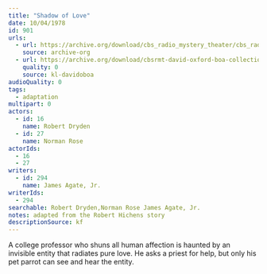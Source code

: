 ```yaml
---
title: "Shadow of Love"
date: 10/04/1978
id: 901
urls: 
  - url: https://archive.org/download/cbs_radio_mystery_theater/cbs_radio_mystery_theater-0901-0950.zip/cbs_radio_mystery_theater-0901-0950%2Fcbsrmt_0901_shadow_of_love.mp3
    source: archive-org
  - url: https://archive.org/download/cbsrmt-david-oxford-boa-collection/CBSRMT-781004-0901-Shadow-of-Love-(128-48)_WBBM-JE-{BoA}.mp3
    quality: 0
    source: kl-davidoboa
audioQuality: 0
tags: 
  - adaptation
multipart: 0
actors:  
  - id: 16
    name: Robert Dryden  
  - id: 27
    name: Norman Rose
actorIds:  
  - 16  
  - 27
writers:  
  - id: 294
    name: James Agate, Jr.
writerIds:  
  - 294
searchable: Robert Dryden,Norman Rose James Agate, Jr.
notes: adapted from the Robert Hichens story
descriptionSource: kf
---
```

A college professor who shuns all human affection is haunted by an invisible entity that radiates pure love. He asks a priest for help, but only his pet parrot can see and hear the entity.